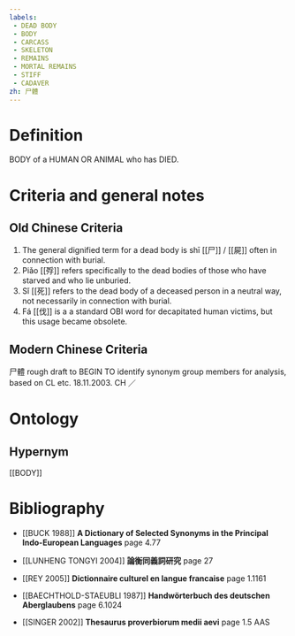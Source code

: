 ```yaml
---
labels: 
 - DEAD BODY
 - BODY
 - CARCASS
 - SKELETON
 - REMAINS
 - MORTAL REMAINS
 - STIFF
 - CADAVER
zh: 尸體
---
```


# Definition
BODY of a HUMAN OR ANIMAL who has DIED.
# Criteria and general notes
## Old Chinese Criteria
1. The general dignified term for a dead body is shī [[尸]] / [[屍]] often in connection with burial.
2. Piǎo [[殍]] refers specifically to the dead bodies of those who have starved and who lie unburied.
3. Sǐ [[死]] refers to the dead body of a deceased person in a neutral way, not necessarily in connection with burial.
4. Fá [[伐]] is a a standard OBI word for decapitated human victims, but this usage became obsolete.
## Modern Chinese Criteria
尸體
rough draft to BEGIN TO identify synonym group members for analysis, based on CL etc. 18.11.2003. CH ／
# Ontology

## Hypernym
[[BODY]]
# Bibliography
- [[BUCK 1988]]
**A Dictionary of Selected Synonyms in the Principal Indo-European Languages** page 4.77

- [[LUNHENG TONGYI 2004]]
**論衡同義詞研究** page 27

- [[REY 2005]]
**Dictionnaire culturel en langue francaise** page 1.1161

- [[BAECHTHOLD-STAEUBLI 1987]]
**Handwörterbuch des deutschen Aberglaubens** page 6.1024

- [[SINGER 2002]]
**Thesaurus proverbiorum medii aevi** page 1.5
AAS